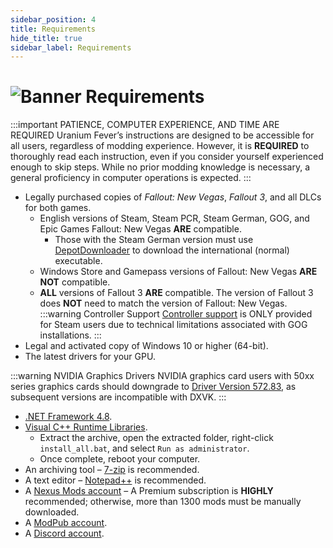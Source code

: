 ```yaml
---
sidebar_position: 4
title: Requirements
hide_title: true
sidebar_label: Requirements
---
```


# ![Banner Requirements](https://github.com/user-attachments/assets/0aa618c5-2251-43c6-9aec-1f8382993885)

:::important PATIENCE, COMPUTER EXPERIENCE, AND TIME ARE REQUIRED
Uranium Fever’s instructions are designed to be accessible for all users, regardless of modding experience. However, it is **REQUIRED** to thoroughly read each instruction, even if you consider yourself experienced enough to skip steps. While no prior modding knowledge is necessary, a general proficiency in computer operations is expected.
:::

- Legally purchased copies of *Fallout: New Vegas*, *Fallout 3*, and all DLCs for both games.
  - English versions of Steam, Steam PCR, Steam German, GOG, and Epic Games Fallout: New Vegas **ARE** compatible.
    - Those with the Steam German version must use [DepotDownloader](https://github.com/SteamRE/DepotDownloader) to download the international (normal) executable.
  - Windows Store and Gamepass versions of Fallout: New Vegas **ARE NOT** compatible.
  - **ALL** versions of Fallout 3 **ARE** compatible. The version of Fallout 3 does **NOT** need to match the version of Fallout: New Vegas.
:::warning Controller Support
[Controller support](https://uraniumfever.net/docs/main/controller) is ONLY provided for Steam users due to technical limitations associated with GOG installations.
:::
- Legal and activated copy of Windows 10 or higher (64-bit).
- The latest drivers for your GPU.

:::warning NVIDIA Graphics Drivers
NVIDIA graphics card users with 50xx series graphics cards should downgrade to [Driver Version 572.83](https://www.nvidia.com/en-us/drivers/details/242277/), as subsequent versions are incompatible with DXVK.
:::

- [.NET Framework 4.8](https://dotnet.microsoft.com/en-us/download/dotnet-framework/thank-you/net48-web-installer).
- [Visual C++ Runtime Libraries](https://www.techpowerup.com/download/visual-c-redistributable-runtime-package-all-in-one/).
  - Extract the archive, open the extracted folder, right-click `install_all.bat`, and select `Run as administrator`.
  - Once complete, reboot your computer.
- An archiving tool – [7-zip](https://www.7-zip.org/) is recommended.
- A text editor – [Notepad++](https://notepad-plus-plus.org/downloads/v8.7/) is recommended.
- A [Nexus Mods account](https://users.nexusmods.com/register) – A Premium subscription is **HIGHLY** recommended; otherwise, more than 1300 mods must be manually downloaded.
- A [ModPub account](https://mod.pub/account/register).
- A [Discord account](https://discord.com/register).

